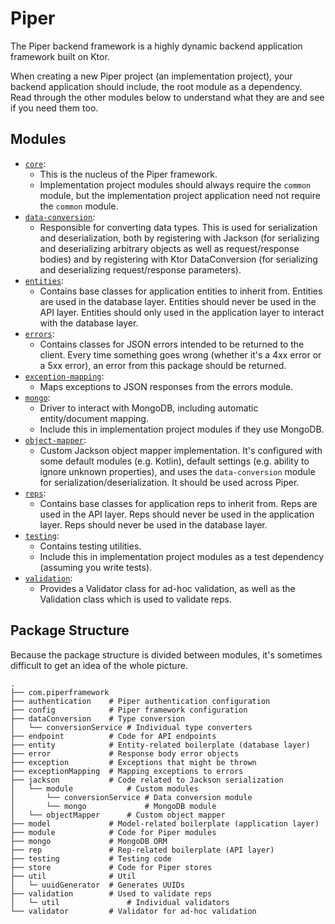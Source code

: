 # Piper

The Piper backend framework is a highly dynamic backend application framework built on Ktor.

When creating a new Piper project (an implementation project), your backend application should
include, the root module as a dependency. Read through the other modules below to understand what
they are and see if you need them too.

## Modules

* [`core`](/common):
    * This is the nucleus of the Piper framework.
    * Implementation project modules should always require the `common` module,
        but the implementation project application need not require the `common` module.
* [`data-conversion`](/data-conversion):
    * Responsible for converting data types.
        This is used for serialization and deserialization,
        both by registering with Jackson
        (for serializing and deserializing arbitrary objects as well as request/response bodies)
        and by registering with Ktor DataConversion
        (for serializing and deserializing request/response parameters).
* [`entities`](/entities):
    * Contains base classes for application entities to inherit from.
        Entities are used in the database layer.
        Entities should never be used in the API layer.
        Entities should only used in the application layer to interact with the database layer.
* [`errors`](/errors):
    * Contains classes for JSON errors intended to be returned to the client.
        Every time something goes wrong (whether it's a 4xx error or a 5xx error),
        an error from this package should be returned.
* [`exception-mapping`](/exception-mapping):
    * Maps exceptions to JSON responses from the errors module.
* [`mongo`](/mongo):
    * Driver to interact with MongoDB, including automatic entity/document mapping.
    * Include this in implementation project modules if they use MongoDB.
* [`object-mapper`](/object-mapper):
    * Custom Jackson object mapper implementation.
        It's configured with some default modules (e.g. Kotlin),
        default settings (e.g. ability to ignore unknown properties),
        and uses the `data-conversion` module for serialization/deserialization.
        It should be used across Piper.
* [`reps`](/reps):
    * Contains base classes for application reps to inherit from.
        Reps are used in the API layer.
        Reps should never be used in the application layer.
        Reps should never be used in the database layer.
* [`testing`](/reps):
    * Contains testing utilities.
    * Include this in implementation project modules as a test dependency
        (assuming you write tests).
* [`validation`](/validation):
    * Provides a Validator class for ad-hoc validation,
        as well as the Validation class which is used to validate reps.

## Package Structure

Because the package structure is divided between modules, it's sometimes difficult to get an idea of
the whole picture.

```
.
├── com.piperframework
├── authentication    # Piper authentication configuration
├── config            # Piper framework configuration
├── dataConversion    # Type conversion
│   └── conversionService # Individual type converters
├── endpoint          # Code for API endpoints
├── entity            # Entity-related boilerplate (database layer)
├── error             # Response body error objects
├── exception         # Exceptions that might be thrown
├── exceptionMapping  # Mapping exceptions to errors
├── jackson           # Code related to Jackson serialization
│   └── module            # Custom modules
│       └── conversionService # Data conversion module
│       └── mongo             # MongoDB module
│   └── objectMapper      # Custom object mapper
├── model             # Model-related boilerplate (application layer)
├── module            # Code for Piper modules
├── mongo             # MongoDB ORM
├── rep               # Rep-related boilerplate (API layer)
├── testing           # Testing code
├── store             # Code for Piper stores
├── util              # Util
│   └─ uuidGenerator  # Generates UUIDs
├── validation        # Used to validate reps
│   └─ util               # Individual validators
└── validator         # Validator for ad-hoc validation
```
